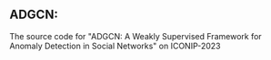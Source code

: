 **ADGCN:**  
---
The source code for "ADGCN: A Weakly Supervised Framework for Anomaly Detection in Social Networks" on ICONIP-2023
